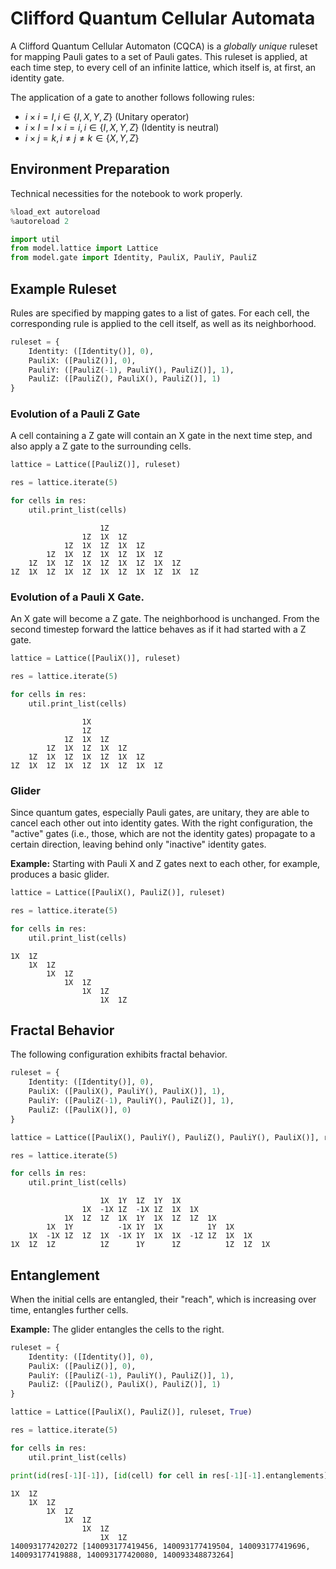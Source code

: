 # Clifford Quantum Cellular Automata
A Clifford Quantum Cellular Automaton (CQCA) is a *globally unique* ruleset for mapping Pauli gates to a set of Pauli gates.
This ruleset is applied, at each time step, to every cell of an infinite lattice, which itself is, at first, an identity gate.

The application of a gate to another follows following rules:
- $i \times i = I, i \in \{I, X, Y, Z\}$ (Unitary operator)
- $i \times I = I \times i = i, i \in \{I, X, Y, Z\}$ (Identity is neutral)
- $i \times j = k, i \neq j \neq k \in \{X, Y, Z\}$

## Environment Preparation
Technical necessities for the notebook to work properly.


```python
%load_ext autoreload
%autoreload 2
```


```python
import util
from model.lattice import Lattice
from model.gate import Identity, PauliX, PauliY, PauliZ
```

## Example Ruleset
Rules are specified by mapping gates to a list of gates.
For each cell, the corresponding rule is applied to the cell itself, as well as its neighborhood.


```python
ruleset = {
    Identity: ([Identity()], 0),
    PauliX: ([PauliZ()], 0),
    PauliY: ([PauliZ(-1), PauliY(), PauliZ()], 1),
    PauliZ: ([PauliZ(), PauliX(), PauliZ()], 1)
}
```

### Evolution of a Pauli Z Gate
A cell containing a Z gate will contain an X gate in the next time step, and also apply a Z gate to the surrounding cells.


```python
lattice = Lattice([PauliZ()], ruleset)

res = lattice.iterate(5)

for cells in res:
    util.print_list(cells)
```

    					1Z					
    				1Z	1X	1Z				
    			1Z	1X	1Z	1X	1Z			
    		1Z	1X	1Z	1X	1Z	1X	1Z		
    	1Z	1X	1Z	1X	1Z	1X	1Z	1X	1Z	
    1Z	1X	1Z	1X	1Z	1X	1Z	1X	1Z	1X	1Z


### Evolution of a Pauli X Gate.
An X gate will become a Z gate.
The neighborhood is unchanged.
From the second timestep forward the lattice behaves as if it had started with a Z gate.


```python
lattice = Lattice([PauliX()], ruleset)

res = lattice.iterate(5)

for cells in res:
    util.print_list(cells)
```

    				1X				
    				1Z				
    			1Z	1X	1Z			
    		1Z	1X	1Z	1X	1Z		
    	1Z	1X	1Z	1X	1Z	1X	1Z	
    1Z	1X	1Z	1X	1Z	1X	1Z	1X	1Z


### Glider
Since quantum gates, especially Pauli gates, are unitary, they are able to cancel each other out into identity gates. With the right configuration, the "active" gates (i.e., those, which are not the identity gates) propagate to a certain direction, leaving behind only "inactive" identity gates.

**Example:** Starting with Pauli X and Z gates next to each other, for example, produces a basic glider.


```python
lattice = Lattice([PauliX(), PauliZ()], ruleset)

res = lattice.iterate(5)

for cells in res:
    util.print_list(cells)
```

    1X	1Z					
    	1X	1Z				
    		1X	1Z			
    			1X	1Z		
    				1X	1Z	
    					1X	1Z


## Fractal Behavior
The following configuration exhibits fractal behavior.


```python
ruleset = {
    Identity: ([Identity()], 0),
    PauliX: ([PauliX(), PauliY(), PauliX()], 1),
    PauliY: ([PauliZ(-1), PauliY(), PauliZ()], 1),
    PauliZ: ([PauliX()], 0)
}
```


```python
lattice = Lattice([PauliX(), PauliY(), PauliZ(), PauliY(), PauliX()], ruleset)

res = lattice.iterate(5)

for cells in res:
    util.print_list(cells)
```

    					1X	1Y	1Z	1Y	1X					
    				1X	-1X	1Z	-1X	1Z	1X	1X				
    			1X	1Z	1Z	1X	1Y	1X	1Z	1Z	1X			
    		1X	1Y			-1X	1Y	1X			1Y	1X		
    	1X	-1X	1Z	1Z	1X	-1X	1Y	1X	1X	-1Z	1Z	1X	1X	
    1X	1Z	1Z			1Z		1Y		1Z			1Z	1Z	1X


## Entanglement
When the initial cells are entangled, their "reach", which is increasing over time, entangles further cells.

**Example:** The glider entangles the cells to the right.


```python
ruleset = {
    Identity: ([Identity()], 0),
    PauliX: ([PauliZ()], 0),
    PauliY: ([PauliZ(-1), PauliY(), PauliZ()], 1),
    PauliZ: ([PauliZ(), PauliX(), PauliZ()], 1)
}
```


```python
lattice = Lattice([PauliX(), PauliZ()], ruleset, True)

res = lattice.iterate(5)

for cells in res:
    util.print_list(cells)

print(id(res[-1][-1]), [id(cell) for cell in res[-1][-1].entanglements])
```

    1X	1Z					
    	1X	1Z				
    		1X	1Z			
    			1X	1Z		
    				1X	1Z	
    					1X	1Z
    140093177420272 [140093177419456, 140093177419504, 140093177419696, 140093177419888, 140093177420080, 140093348873264]

